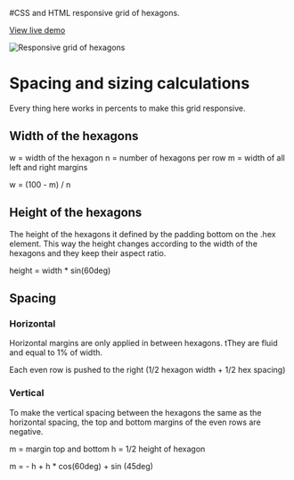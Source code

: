 #CSS and HTML responsive grid of hexagons.

[View live demo](http://web-tiki.github.io/responsive-grid-of-hexagons/)


![Responsive grid of hexagons](http://i.stack.imgur.com/NyGjd.jpg)

# Spacing and sizing calculations
Every thing here works in percents to make this grid responsive.


## Width of the hexagons
w = width of the hexagon
n = number of hexagons per row
m = width of all left and right margins

w = (100 - m) / n

## Height of the hexagons
The height of the hexagons it defined by the padding bottom on the .hex element. This way the height changes according to the width of the hexagons and they keep their aspect ratio.

height = width * sin(60deg)

## Spacing
### Horizontal
Horizontal margins are only applied in between hexagons. tThey are fluid and equal to 1% of width.

Each even row is pushed to the right (1/2 hexagon width + 1/2 hex spacing)

### Vertical
To make the vertical spacing between the hexagons the same as the horizontal spacing, the top and bottom margins of the even rows are negative.

m = margin top and bottom
h = 1/2 height of hexagon


m = - h + h * cos(60deg) + sin (45deg)
